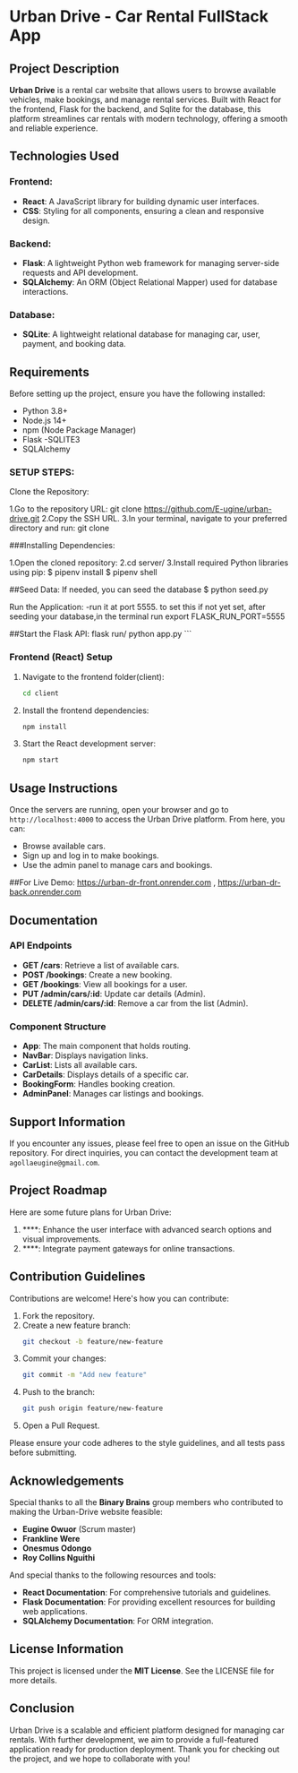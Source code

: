 
# Urban Drive - Car Rental FullStack App

## Project Description

**Urban Drive** is a rental car website that allows users to browse available vehicles, make bookings, and manage rental services. Built with React for the frontend, Flask for the backend, and Sqlite for the database, this platform streamlines car rentals with modern technology, offering a smooth and reliable experience.



## Technologies Used

### Frontend:
- **React**: A JavaScript library for building dynamic user interfaces.
- **CSS**: Styling for all components, ensuring a clean and responsive design.

### Backend:
- **Flask**: A lightweight Python web framework for managing server-side requests and API development.
- **SQLAlchemy**: An ORM (Object Relational Mapper) used for database interactions.

### Database:
- **SQLite**: A lightweight relational database for managing car, user, payment, and booking data.

## Requirements
Before setting up the project, ensure you have the following installed:
- Python 3.8+
- Node.js 14+
- npm (Node Package Manager)
- Flask
-SQLITE3
- SQLAlchemy

### SETUP STEPS:
Clone the Repository:

1.Go to the repository URL: git clone https://github.com/E-ugine/urban-drive.git
2.Copy the SSH URL.
3.In your terminal, navigate to your preferred directory and run:
git clone <SSH URL>

###Installing Dependencies:

1.Open the cloned repository:
2.cd server/
3.Install required Python libraries using pip:
$ pipenv install 
$ pipenv shell


##Seed Data:
If needed, you can seed the database
  $ python seed.py


Run the Application:
-run it at port 5555. to set this if not yet set, after seeding your database,in the terminal run export FLASK_RUN_PORT=5555

##Start the Flask API:
flask run/ python app.py
    ```

### Frontend (React) Setup
1. Navigate to the frontend folder(client):
    ```bash
    cd client
    ```
2. Install the frontend dependencies:
    ```bash
    npm install
    ```
3. Start the React development server:
    ```bash
    npm start
    ```

## Usage Instructions
Once the servers are running, open your browser and go to `http://localhost:4000` to access the Urban Drive platform. From here, you can:
- Browse available cars.
- Sign up and log in to make bookings.
- Use the admin panel to manage cars and bookings.


##For Live Demo: https://urban-dr-front.onrender.com , https://urban-dr-back.onrender.com


## Documentation

### API Endpoints
- **GET /cars**: Retrieve a list of available cars.
- **POST /bookings**: Create a new booking.
- **GET /bookings**: View all bookings for a user.
- **PUT /admin/cars/:id**: Update car details (Admin).
- **DELETE /admin/cars/:id**: Remove a car from the list (Admin).

### Component Structure
- **App**: The main component that holds routing.
- **NavBar**: Displays navigation links.
- **CarList**: Lists all available cars.
- **CarDetails**: Displays details of a specific car.
- **BookingForm**: Handles booking creation.
- **AdminPanel**: Manages car listings and bookings.

## Support Information
If you encounter any issues, please feel free to open an issue on the GitHub repository. For direct inquiries, you can contact the development team at `agollaeugine@gmail.com`.

## Project Roadmap

Here are some future plans for Urban Drive:
1. ****: Enhance the user interface with advanced search options and visual improvements.
2. ****: Integrate payment gateways for online transactions.


## Contribution Guidelines

Contributions are welcome! Here's how you can contribute:
1. Fork the repository.
2. Create a new feature branch:
    ```bash
    git checkout -b feature/new-feature
    ```
3. Commit your changes:
    ```bash
    git commit -m "Add new feature"
    ```
4. Push to the branch:
    ```bash
    git push origin feature/new-feature
    ```
5. Open a Pull Request.

Please ensure your code adheres to the style guidelines, and all tests pass before submitting.

## Acknowledgements
Special thanks to all the **Binary Brains** group members who contributed to making the Urban-Drive website feasible:
- **Eugine Owuor** (Scrum master)
- **Frankline Were**
- **Onesmus Odongo**
- **Roy Collins Nguithi**

And special thanks to the following resources and tools:
- **React Documentation**: For comprehensive tutorials and guidelines.
- **Flask Documentation**: For providing excellent resources for building web applications.
- **SQLAlchemy Documentation**: For ORM integration.

## License Information

This project is licensed under the **MIT License**. See the LICENSE file for more details.

## Conclusion

Urban Drive is a scalable and efficient platform designed for managing car rentals. With further development, we aim to provide a full-featured application ready for production deployment. Thank you for checking out the project, and we hope to collaborate with you!